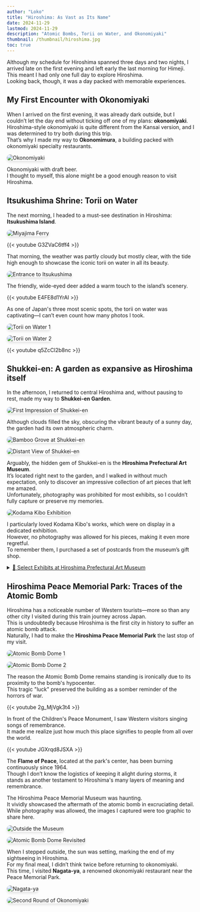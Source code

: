 ```yaml
---
author: "Loko"
title: "Hiroshima: As Vast as Its Name"
date: 2024-11-29
lastmod: 2024-11-29
description: "Atomic Bombs, Torii on Water, and Okonomiyaki"
thumbnail: /thumbnail/hiroshima.jpg
toc: true
---
```


Although my schedule for Hiroshima spanned three days and two nights, I arrived late on the first evening and left early the last morning for Himeji.  
This meant I had only one full day to explore Hiroshima.  
Looking back, though, it was a day packed with memorable experiences.

## My First Encounter with Okonomiyaki

When I arrived on the first evening, it was already dark outside, but I couldn’t let the day end without ticking off one of my plans: **okonomiyaki**.  
Hiroshima-style okonomiyaki is quite different from the Kansai version, and I was determined to try both during this trip.  
That’s why I made my way to **Okonomimura**, a building packed with okonomiyaki specialty restaurants.

![Okonomiyaki](/jr-travel/hiroshima-1.jpg)

Okonomiyaki with draft beer.  
I thought to myself, this alone might be a good enough reason to visit Hiroshima.

## Itsukushima Shrine: Torii on Water

The next morning, I headed to a must-see destination in Hiroshima: **Itsukushima Island**.

![Miyajima Ferry](/jr-travel/hiroshima-2.jpg)

{{< youtube G3ZVaC6tff4 >}}

That morning, the weather was partly cloudy but mostly clear, with the tide high enough to showcase the iconic torii on water in all its beauty.

![Entrance to Itsukushima](/jr-travel/hiroshima-3.jpg)

The friendly, wide-eyed deer added a warm touch to the island’s scenery.

{{< youtube E4FE8d1YrAI >}}

As one of Japan's three most scenic spots, the torii on water was captivating—I can’t even count how many photos I took.

![Torii on Water 1](/jr-travel/hiroshima-4.jpg)

![Torii on Water 2](/jr-travel/hiroshima-5.jpg)

{{< youtube q5ZcCl2b8nc >}}

## Shukkei-en: A garden as expansive as Hiroshima itself

In the afternoon, I returned to central Hiroshima and, without pausing to rest, made my way to **Shukkei-en Garden**.

![First Impression of Shukkei-en](/jr-travel/hiroshima-6.jpg)

Although clouds filled the sky, obscuring the vibrant beauty of a sunny day, the garden had its own atmospheric charm.

![Bamboo Grove at Shukkei-en](/jr-travel/hiroshima-7.jpg)

![Distant View of Shukkei-en](/jr-travel/hiroshima-8.jpg)

Arguably, the hidden gem of Shukkei-en is the **Hiroshima Prefectural Art Museum**.  
It’s located right next to the garden, and I walked in without much expectation, only to discover an impressive collection of art pieces that left me amazed.  
Unfortunately, photography was prohibited for most exhibits, so I couldn’t fully capture or preserve my memories.

![Kodama Kibo Exhibition](/jr-travel/hiroshima-9.jpg)

I particularly loved Kodama Kibo's works, which were on display in a dedicated exhibition.  
However, no photography was allowed for his pieces, making it even more regretful.  
To remember them, I purchased a set of postcards from the museum’s gift shop.

<details>
  <summary class="summary-underline">📸 Select Exhibits at Hiroshima Prefectural Art Museum</summary>
  <div>
    <div class="photo-grid">
      <img src="/jr-travel/hiroshima-10.jpg" alt="Artwork 1 from Hiroshima Prefectural Art Museum">
      <img src="/jr-travel/hiroshima-11.jpg" alt="Artwork 2 from Hiroshima Prefectural Art Museum">
    </div>
    <img src="/jr-travel/hiroshima-12.jpg" alt="Artwork 3 from Hiroshima Prefectural Art Museum">
  </div>
</details>

## Hiroshima Peace Memorial Park: Traces of the Atomic Bomb

Hiroshima has a noticeable number of Western tourists—more so than any other city I visited during this train journey across Japan.  
This is undoubtedly because Hiroshima is the first city in history to suffer an atomic bomb attack.  
Naturally, I had to make the **Hiroshima Peace Memorial Park** the last stop of my visit.

![Atomic Bomb Dome 1](/jr-travel/hiroshima-13.jpg)

![Atomic Bomb Dome 2](/jr-travel/hiroshima-14.jpg)

The reason the Atomic Bomb Dome remains standing is ironically due to its proximity to the bomb's hypocenter.  
This tragic "luck" preserved the building as a somber reminder of the horrors of war.

{{< youtube 2g_MjVgk3t4 >}}

In front of the Children's Peace Monument, I saw Western visitors singing songs of remembrance.  
It made me realize just how much this place signifies to people from all over the world.

{{< youtube JGXrqd8JSXA >}}

The **Flame of Peace**, located at the park's center, has been burning continuously since 1964.  
Though I don’t know the logistics of keeping it alight during storms, it stands as another testament to Hiroshima's many layers of meaning and remembrance.

The Hiroshima Peace Memorial Museum was haunting.  
It vividly showcased the aftermath of the atomic bomb in excruciating detail.  
While photography was allowed, the images I captured were too graphic to share here.

![Outside the Museum](/jr-travel/hiroshima-15.jpg)

![Atomic Bomb Dome Revisited](/jr-travel/hiroshima-16.jpg)

When I stepped outside, the sun was setting, marking the end of my sightseeing in Hiroshima.  
For my final meal, I didn’t think twice before returning to okonomiyaki.  
This time, I visited **Nagata-ya**, a renowned okonomiyaki restaurant near the Peace Memorial Park.

![Nagata-ya](/jr-travel/hiroshima-17.jpg)

![Second Round of Okonomiyaki](/jr-travel/hiroshima-18.jpg)

<style>
  img {
    border-radius: 10px;
    box-shadow: 0 4px 6px rgba(0, 0, 0, 0.1);
    transition: transform 0.2s ease, box-shadow 0.2s ease;
  }

  img:hover {
    transform: scale(1.05);
    box-shadow: 0 8px 12px rgba(0, 0, 0, 0.2);
  }

  .photo-grid {
    display: grid;
    grid-template-columns: repeat(2, 1fr);
    gap: 10px;
  }
  .photo-grid img {
    width: 100%;
  }

  .summary-underline {
    text-decoration: underline;
  }
</style>
